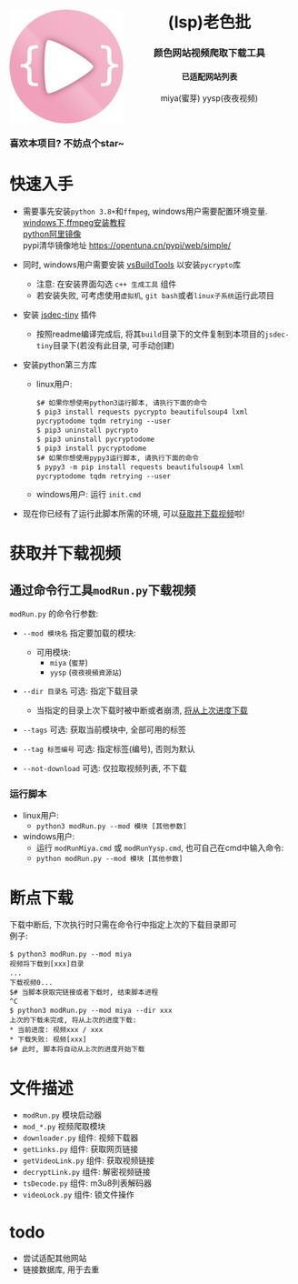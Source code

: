 <div align='center'>
<img align='left' src='imgs/logo.svg' width='200px'>
<h1>
(lsp)老色批
</h1>
<h3>
颜色网站视频爬取下载工具
</h3>
<div align='center'>
<h4>已适配网站列表</h4>
<span>miya(蜜芽)</span>
<span>yysp(夜夜视频)</span>
</div>
<br><br>
</div>

### 喜欢本项目? 不妨点个star~

# 快速入手
+ 需要事先安装`python 3.8+`和`ffmpeg`, windows用户需要配置环境变量.  
  [windows下,ffmpeg安装教程](https://bbs.huaweicloud.com/blogs/243409)  
  [python阿里镜像](https://npm.taobao.org/mirrors/python/)  
  pypi清华镜像地址 https://opentuna.cn/pypi/web/simple/
+ 同时, windows用户需要安装 [vsBuildTools](https://visualstudio.microsoft.com/zh-hans/thank-you-downloading-visual-studio/?sku=Community&rel=15#) 以安装`pycrypto`库  
  - 注意: 在安装界面勾选 `c++ 生成工具` 组件
  - 若安装失败, 可考虑使用`虚拟机`, `git bash`或者`linux子系统`运行此项目

+ 安装 [jsdec-tiny](https://github.com/sb-child/jsdec-tiny) 插件  
  - 按照readme编译完成后, 将其`build`目录下的文件复制到本项目的`jsdec-tiny`目录下(若没有此目录, 可手动创建)

+ 安装python第三方库
  - linux用户:
    ```shell
    $# 如果你想使用python3运行脚本, 请执行下面的命令
    $ pip3 install requests pycrypto beautifulsoup4 lxml pycryptodome tqdm retrying --user
    $ pip3 uninstall pycrypto
    $ pip3 uninstall pycryptodome
    $ pip3 install pycryptodome
    $# 如果你想使用pypy3运行脚本, 请执行下面的命令
    $ pypy3 -m pip install requests beautifulsoup4 lxml pycryptodome tqdm retrying --user
    ```
  - windows用户: 运行 `init.cmd`
+ 现在你已经有了运行此脚本所需的环境, 可以[获取并下载视频](#获取并下载视频)啦!

# 获取并下载视频
## 通过命令行工具`modRun.py`下载视频
`modRun.py` 的命令行参数:
+ `--mod 模块名` 指定要加载的模块:
  - 可用模块:
    - `miya` \(`蜜芽`\)
    - `yysp` \(`夜夜視頻資源站`\)
  
+ `--dir 目录名` 可选: 指定下载目录
  - 当指定的目录上次下载时被中断或者崩溃, [将从上次进度下载](#断点下载)
+ `--tags` 可选: 获取当前模块中, 全部可用的标签
+ `--tag 标签编号` 可选: 指定标签(编号), 否则为默认
+ `--not-download` 可选: 仅拉取视频列表, 不下载

### 运行脚本
+ linux用户:
  - `python3 modRun.py --mod 模块 [其他参数]`  
+ windows用户:
  - 运行 `modRunMiya.cmd` 或 `modRunYysp.cmd`, 也可自己在cmd中输入命令:
  - `python modRun.py --mod 模块 [其他参数]`

# 断点下载
下载中断后, 下次执行时只需在命令行中指定上次的下载目录即可  
例子:  
```shell
$ python3 modRun.py --mod miya
视频将下载到[xxx]目录
...
下载视频0...
$# 当脚本获取完链接或者下载时, 结束脚本进程
^C
$ python3 modRun.py --mod miya --dir xxx
上次的下载未完成, 将从上次的进度下载:
* 当前进度: 视频xxx / xxx
* 下载失败: 视频[xxx]
$# 此时, 脚本将自动从上次的进度开始下载
```

# 文件描述
+ `modRun.py` 模块启动器
+ `mod_*.py` 视频爬取模块
+ `downloader.py`  组件: 视频下载器
+ `getLinks.py` 组件: 获取网页链接
+ `getVideoLink.py` 组件: 获取视频链接
+ `decryptLink.py` 组件: 解密视频链接
+ `tsDecode.py` 组件: m3u8列表解码器
+ `videoLock.py` 组件: 锁文件操作

# todo
+ 尝试适配其他网站  
+ 链接数据库, 用于去重
